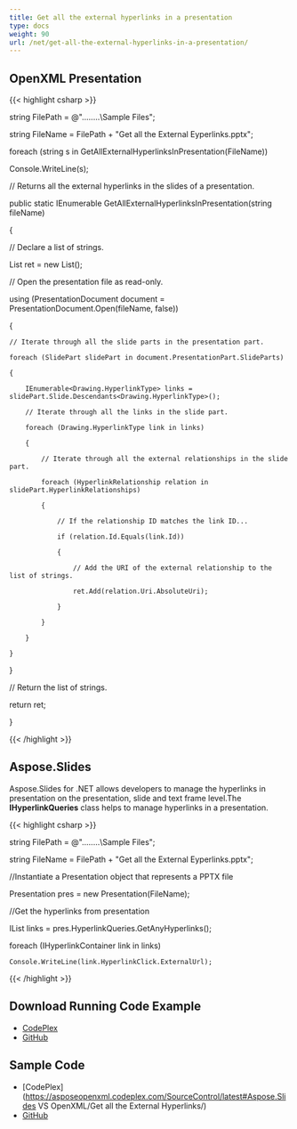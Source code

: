 ```yaml
---
title: Get all the external hyperlinks in a presentation
type: docs
weight: 90
url: /net/get-all-the-external-hyperlinks-in-a-presentation/
---
```


## **OpenXML Presentation**
{{< highlight csharp >}}

 string FilePath = @"..\..\..\..\Sample Files\";

string FileName = FilePath + "Get all the External Eyperlinks.pptx";

foreach (string s in GetAllExternalHyperlinksInPresentation(FileName))

Console.WriteLine(s);

// Returns all the external hyperlinks in the slides of a presentation.

public static IEnumerable<String> GetAllExternalHyperlinksInPresentation(string fileName)

{

// Declare a list of strings.

List<string> ret = new List<string>();

// Open the presentation file as read-only.

using (PresentationDocument document = PresentationDocument.Open(fileName, false))

{

    // Iterate through all the slide parts in the presentation part.

    foreach (SlidePart slidePart in document.PresentationPart.SlideParts)

    {

        IEnumerable<Drawing.HyperlinkType> links = slidePart.Slide.Descendants<Drawing.HyperlinkType>();

        // Iterate through all the links in the slide part.

        foreach (Drawing.HyperlinkType link in links)

        {

            // Iterate through all the external relationships in the slide part. 

            foreach (HyperlinkRelationship relation in slidePart.HyperlinkRelationships)

            {

                // If the relationship ID matches the link ID...

                if (relation.Id.Equals(link.Id))

                {

                    // Add the URI of the external relationship to the list of strings.

                    ret.Add(relation.Uri.AbsoluteUri);

                }

            }

        }

    }

}

// Return the list of strings.

return ret;

}


{{< /highlight >}}
## **Aspose.Slides**
Aspose.Slides for .NET allows developers to manage the hyperlinks in presentation on the presentation, slide and text frame level.The **IHyperlinkQueries** class helps to manage hyperlinks in a presentation.

{{< highlight csharp >}}

 string FilePath = @"..\..\..\..\Sample Files\";

string FileName = FilePath + "Get all the External Eyperlinks.pptx";

//Instantiate a Presentation object that represents a PPTX file

Presentation pres = new Presentation(FileName);

//Get the hyperlinks from presentation

IList<IHyperlinkContainer> links = pres.HyperlinkQueries.GetAnyHyperlinks();

foreach (IHyperlinkContainer link in links)

    Console.WriteLine(link.HyperlinkClick.ExternalUrl);

{{< /highlight >}}
## **Download Running Code Example**
- [CodePlex](https://asposeopenxml.codeplex.com/releases/view/615920)
- [GitHub](https://github.com/aspose-slides/Aspose.Slides-for-.NET/releases/tag/AsposeSlidesVsOpenXML1.1)
## **Sample Code**
- [CodePlex](https://asposeopenxml.codeplex.com/SourceControl/latest#Aspose.Slides VS OpenXML/Get all the External Hyperlinks/)
- [GitHub](https://github.com/aspose-slides/Aspose.Slides-for-.NET/tree/master/Plugins/OpenXML/Common%20Features/Get%20all%20the%20External%20Hyperlinks)
